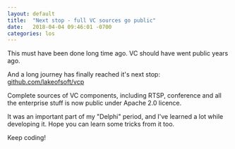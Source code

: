 ```yaml
---
layout: default
title:  "Next stop - full VC sources go public"
date:   2018-04-04 09:46:01 -0700
categories: los
---
```


This must have been done long time ago. VC should have went public years ago.

And a long journey has finally reached it's next stop: <a href="https://github.com/lakeofsoft/vcp">github.com/lakeofsoft/vcp</a>

Complete sources of VC components, including RTSP, conference and all the enterprise stuff is now public under Apache 2.0 licence.

It was an important part of my "Delphi" period, and I've learned a lot while developing it. Hope you can learn some tricks from it too.

Keep coding!
